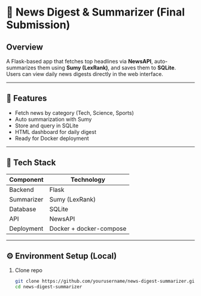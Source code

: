 # 📰 News Digest & Summarizer (Final Submission)

## Overview
A Flask-based app that fetches top headlines via **NewsAPI**, auto-summarizes them using **Sumy (LexRank)**, and saves them to **SQLite**.  
Users can view daily news digests directly in the web interface.

---

## 🧠 Features
- Fetch news by category (Tech, Science, Sports)
- Auto summarization with Sumy
- Store and query in SQLite
- HTML dashboard for daily digest
- Ready for Docker deployment

---

## 🧰 Tech Stack
| Component | Technology |
|------------|-------------|
| Backend | Flask |
| Summarizer | Sumy (LexRank) |
| Database | SQLite |
| API | NewsAPI |
| Deployment | Docker + docker-compose |

---

## ⚙️ Environment Setup (Local)
1. Clone repo  
   ```bash
   git clone https://github.com/yourusername/news-digest-summarizer.git
   cd news-digest-summarizer
